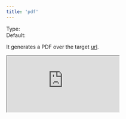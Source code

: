 ```yaml
---
title: 'pdf'
---
```


Type: <Type children='<boolean>'/><br/>
Default: <Type children='false'/>

It generates a PDF over the target [url](/docs/api/parameters/url).

<Iframe src="https://cdn.microlink.io/pdf/rauchg.pdf" />

<MultiCodeEditorInteractive mqlCode={mqlCode('https://rauchg.com/2014/7-principles-of-rich-web-applications', { pdf: true })} />

When it's enabled, a new `pdf` data field will be part of the response payload.

```json
{
  "data": {
    "title": "7 Principles of Rich Web Applications",
    "description": "November 4, 2014",
    "lang": "en",
    "author": null,
    "publisher": "rauchg.com",
    "image": null,
    "url": "https://rauchg.com/2014/7-principles-of-rich-web-applications",
    "date": "2019-11-27T18:34:47.000Z",
    "logo": {
      "url": "https://logo.clearbit.com/rauchg.com",
      "type": "png",
      "size": 17675,
      "height": 128,
      "width": 128,
      "size_pretty": "17.7 kB"
    },
    "pdf": {
      "size_pretty": "1.36 MB",
      "size": 1357350,
      "type": "pdf",
      "url": "https://microlink.nyc3.digitaloceanspaces.com/vIQctxsDTujq0b_f8AnldH7YMYs_"
    }
  },
  "status": "success"
}
```

You can configure different specific options, such as [scale](/docs/api/parameters/pdf/scale) or [margin](/docs/api/parameters/pdf/margin):

<MultiCodeEditorInteractive mqlCode={mqlCode('https://rauchg.com/2014/7-principles-of-rich-web-applications', { pdf: true, scale: 1, margin: '0.4cm' })} />

Also, combine it with [embed](/docs/api/parameters/embed) for inserting it as HTML markup and refresh it asynchronously in the background (known as _stale_).

<Container textAlign='center'>
  <a href="https://api.microlink.io/?url=https://rauchg.com/2014/7-principles-of-rich-web-applications&pdf&embed=pdf.url&scale=1&margin=0.4cm" download="How-to-download-file.pdf">
    <Button bg='black' color='white'>Download File</Button>
  </a>
</Container>

```html
<a
  href="https://api.microlink.io/?url=https://rauchg.com/2014/7-principles-of-rich-web-applications&pdf&embed=pdf.url&scale=1&margin=0.4cm"
  download="How-to-download-file.pdf"
>
  <button>Download File</button>
</a>
```

When you generate a PDF, the default [mediaType](/docs/api/parameters/mediaType) is `'print'`.
